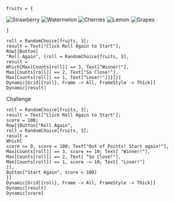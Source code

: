 `fruits = {`

![Strawberry](images/strawberry.png)
![Watermelon](images/watermelon.png)
![Cherries](images/cherries.png)
![Lemon](images/lemon.png)
![Grapes](images/grapes.png)

`}`
```
roll = RandomChoice[fruits, 3];
result = Text["Click Roll Again to Start"];
Row[{Button[
"Roll Again", {roll = RandomChoice[fruits, 3],
result = 
Which[Max[Counts[roll]] == 3, Text["Winner!"],
Max[Counts[roll]] == 2, Text["So Close!"],
Max[Counts[roll]] == 1, Text["Loser!"]]}]}]
Dynamic[Grid[{roll}, Frame -> All, FrameStyle -> Thick]]
Dynamic[result]
```

Challenge

```
roll = RandomChoice[fruits, 3];
result = Text["Click Roll Again to Start"];
score = 100;
Row[{Button["Roll Again",
roll = RandomChoice[fruits, 3];
result =
Which[
score <= 0, score = 100; Text["Out of Points! Start again!"],
Max[Counts[roll]] == 3, score += 10; Text[ "Winner!"],
Max[Counts[roll]] == 2, Text[ "So Close!"],
Max[Counts[roll]] == 1, score -= 10; Text[ "Loser!"]
]],
Button["Start Again", score = 100]
}]
Dynamic[Grid[{roll}, Frame -> All, FrameStyle -> Thick]]
Dynamic[result]
Dynamic[score]
```
